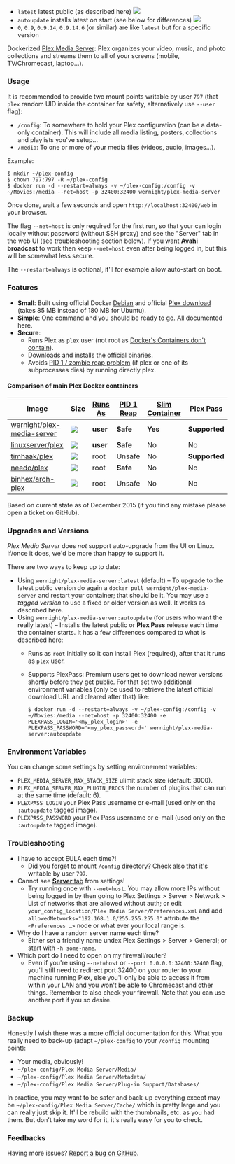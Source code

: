   * `latest` latest public (as described here) [![](https://badge.imagelayers.io/wernight/plex-media-server:latest.svg)](https://imagelayers.io/?images=wernight/plex-media-server:latest 'Get your own badge on imagelayers.io')
  * `autoupdate` installs latest on start (see below for differences) [![](https://badge.imagelayers.io/wernight/plex-media-server:latest.svg)](https://imagelayers.io/?images=wernight/plex-media-server:autoupdate 'Get your own badge on imagelayers.io')
  * `0`, `0.9`, `0.9.14`, `0.9.14.6` (or similar) are like `latest` but for a specific version

Dockerized [Plex Media Server](https://plex.tv/): Plex organizes your video, music, and photo collections and streams them to all of your screens (mobile, TV/Chromecast, laptop...).


### Usage

It is recommended to provide two mount points writable by user `797` (that `plex` random UID inside the container for safety, alternatively use `--user` flag):

  * `/config`: To somewhere to hold your Plex configuration (can be a data-only container). This will include all media listing, posters, collections and playlists you've setup...
  * `/media`: To one or more of your media files (videos, audio, images...).

Example:

    $ mkdir ~/plex-config
    $ chown 797:797 -R ~/plex-config
    $ docker run -d --restart=always -v ~/plex-config:/config -v ~/Movies:/media --net=host -p 32400:32400 wernight/plex-media-server

Once done, wait a few seconds and open `http://localhost:32400/web` in your browser.

The flag `--net=host` is only required for the first run, so that your can login locally without password (without SSH proxy) and see the "Server" tab in the web UI (see troubleshooting section below). If you want **Avahi broadcast** to work then keep `--net=host` even after being logged in, but this will be somewhat less secure.

The `--restart=always` is optional, it'll for example allow auto-start on boot.


### Features

  * **Small**: Built using official Docker [Debian](https://registry.hub.docker.com/_/debian/) and official [Plex download](https://plex.tv/downloads) (takes 85 MB instead of 180 MB for Ubuntu).
  * **Simple**: One command and you should be ready to go. All documented here.
  * **Secure**:
      * Runs Plex as `plex` user (not root as [Docker's Containers don't contain](http://www.projectatomic.io/blog/2014/09/yet-another-reason-containers-don-t-contain-kernel-keyrings/)).
      * Downloads and installs the official binaries.
      * Avoids [PID 1 / zombie reap problem](https://blog.phusion.nl/2015/01/20/docker-and-the-pid-1-zombie-reaping-problem/) (if plex or one of its subprocesses dies) by running directly plex.

#### Comparison of main Plex Docker containers

Image                        | Size                 | [Runs As]  | [PID 1 Reap] | [Slim Container] | [Plex Pass]
---------------------------- | -------------------- | ---------- | ------------ | ---------------- | -----------
[wernight/plex-media-server] | ![][img-wernight]    | **user**   | **Safe**     | **Yes**          | **Supported**
[linuxserver/plex]           | ![][img-linuxserver] | **user**   | **Safe**     | No               | No
[timhaak/plex]               | ![][img-timhaak]     | root       | Unsafe       | No               | **Supported**
[needo/plex]                 | ![][img-needo]       | root       | **Safe**     | No               | No
[binhex/arch-plex]           | ![][img-binhex]      | root       | Unsafe       | No               | No


Based on current state as of December 2015 (if you find any mistake please open a ticket on GitHub).

[Runs As]: https://opensource.com/business/14/7/docker-security-selinux
[PID 1 Reap]: https://blog.phusion.nl/2015/01/20/docker-and-the-pid-1-zombie-reaping-problem/
[Slim Container]: https://blog.phusion.nl/2015/01/20/baseimage-docker-fat-containers-treating-containers-vms/
[Plex Pass]: https://support.plex.tv/hc/en-us/articles/201844613-Early-Access-Preview-Releases
[wernight/plex-media-server]: https://registry.hub.docker.com/u/wernight/plex-media-server/
[linuxserver/plex]:           https://registry.hub.docker.com/u/linuxserver/plex/
[timhaak/plex]:               https://registry.hub.docker.com/u/timhaak/plex/
[needo/plex]:                 https://registry.hub.docker.com/u/needo/plex/
[binhex/arch-plex]:           https://registry.hub.docker.com/u/binhex/arch-plex/

### Upgrades and Versions

*Plex Media Server* does *not* support auto-upgrade from the UI on Linux. If/once it does, we'd be more than happy to support it.

There are two ways to keep up to date:

  * Using `wernight/plex-media-server:latest` (default) – To upgrade to the latest public version do again a `docker pull wernight/plex-media-server` and restart your container; that should be it. You may use a *tagged version* to use a fixed or older version as well. It works as described here.
  * Using `wernight/plex-media-server:autoupdate` (for users who want the really latest) – Installs the latest public or **Plex Pass** release each time the container starts. It has a few differences compared to what is described here:
      * Runs as `root` initially so it can install Plex (required), after that it runs as `plex` user.
      * Supports PlexPass: Premium users get to download newer versions shortly before they get public. For that set two additional environment variables (only be used to retrieve the latest official download URL and cleared after that) like:

            $ docker run -d --restart=always -v ~/plex-config:/config -v ~/Movies:/media --net=host -p 32400:32400 -e PLEXPASS_LOGIN='<my_plex_login>' -e PLEXPASS_PASSWORD='<my_plex_password>' wernight/plex-media-server:autoupdate


### Environment Variables

You can change some settings by setting environement variables:

  * `PLEX_MEDIA_SERVER_MAX_STACK_SIZE` ulimit stack size (default: 3000).
  * `PLEX_MEDIA_SERVER_MAX_PLUGIN_PROCS` the number of plugins that can run at the same time (default: 6).
  * `PLEXPASS_LOGIN` your Plex Pass username or e-mail (used only on the `:autoupdate` tagged image).
  * `PLEXPASS_PASSWORD` your Plex Pass username or e-mail (used only on the `:autoupdate` tagged image).


### Troubleshooting

  * I have to accept EULA each time?!
      * Did you forget to mount `/config` directory? Check also that it's writable by user `797`.
  * Cannot see [**Server** tab](http://localhost:32400/web/index.html#!/settings/server) from settings!
      * Try running once with `--net=host`. You may allow more IPs without being logged in by then going to Plex Settings > Server > Network > List of networks that are allowed without auth; or edit `your_config_location/Plex Media Server/Preferences.xml` and add `allowedNetworks="192.168.1.0/255.255.255.0"` attribute the `<Preferences …>` node or what ever your local range is.
  * Why do I have a random server name each time?
      * Either set a friendly name undex Plex Settings > Server > General; or start with `-h some-name`.
  * Which port do I need to open on my firewall/router?
      * Even if you're using `--net=host` or `--port 0.0.0.0:32400:32400` flag, you'll still need to redirect port 32400 on your router to your machine running Plex, else you'll only be able to access it from within your LAN and you won't be able to Chromecast and other things. Remember to also check your firewall. Note that you can use another port if you so desire.

### Backup

Honestly I wish there was a more official documentation for this. What you really need to back-up (adapt `~/plex-config` to
your `/config` mounting point):

  * Your media, obviously!
  * `~/plex-config/Plex Media Server/Media/`
  * `~/plex-config/Plex Media Server/Metadata/`
  * `~/plex-config/Plex Media Server/Plug-in Support/Databases/`

In practice, you may want to be safer and back-up everything except may be `~/plex-config/Plex Media Server/Cache/`
which is pretty large and you can really just skip it. It'll be rebuild with the thumbnails, etc. as you had them.
But don't take my word for it, it's really easy for you to check.


### Feedbacks

Having more issues? [Report a bug on GitHub](https://github.com/wernight/docker-plex-media-server/issues).

[img-wernight]: https://badge.imagelayers.io/wernight/plex-media-server:latest.svg
[img-linuxserver]: https://badge.imagelayers.io/linuxserver/plex:latest.svg
[img-timhaak]: https://badge.imagelayers.io/timhaak/plex:latest.svg
[img-needo]: https://badge.imagelayers.io/needo/plex:latest.svg
[img-binhex]: https://badge.imagelayers.io/binhex/arch-plex:latest.svg

